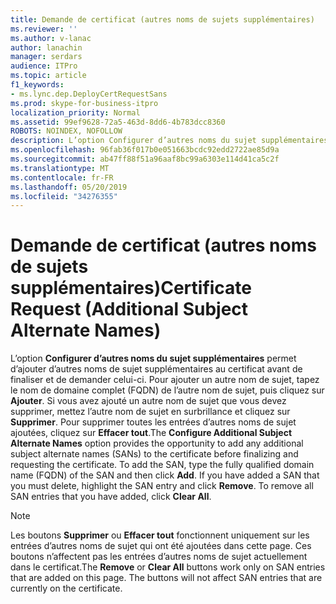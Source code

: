 ```yaml
---
title: Demande de certificat (autres noms de sujets supplémentaires)
ms.reviewer: ''
ms.author: v-lanac
author: lanachin
manager: serdars
audience: ITPro
ms.topic: article
f1_keywords:
- ms.lync.dep.DeployCertRequestSans
ms.prod: skype-for-business-itpro
localization_priority: Normal
ms.assetid: 99ef9628-72a5-463d-8dd6-4b783dcc8360
ROBOTS: NOINDEX, NOFOLLOW
description: L’option Configurer d’autres noms du sujet supplémentaires permet d’ajouter d’autres noms de sujet supplémentaires au certificat avant de finaliser et de demander celui-ci. Pour ajouter un autre nom de sujet, tapez le nom de domaine complet (FQDN) de l’autre nom de sujet, puis cliquez sur Ajouter. Si vous avez ajouté un autre nom de sujet que vous devez supprimer, mettez l’autre nom de sujet en surbrillance et cliquez sur Supprimer. Pour supprimer toutes les entrées d’autres noms de sujet ajoutées, cliquez sur Effacer tout.
ms.openlocfilehash: 96fab36f017b0e051663bcdc92edd2722ae85d9a
ms.sourcegitcommit: ab47ff88f51a96aaf8bc99a6303e114d41ca5c2f
ms.translationtype: MT
ms.contentlocale: fr-FR
ms.lasthandoff: 05/20/2019
ms.locfileid: "34276355"
---
```

# <a name="certificate-request-additional-subject-alternate-names"></a><span data-ttu-id="295f8-106">Demande de certificat (autres noms de sujets supplémentaires)</span><span class="sxs-lookup"><span data-stu-id="295f8-106">Certificate Request (Additional Subject Alternate Names)</span></span>
 
<span data-ttu-id="295f8-p102">L’option **Configurer d’autres noms du sujet supplémentaires** permet d’ajouter d’autres noms de sujet supplémentaires au certificat avant de finaliser et de demander celui-ci. Pour ajouter un autre nom de sujet, tapez le nom de domaine complet (FQDN) de l’autre nom de sujet, puis cliquez sur **Ajouter**. Si vous avez ajouté un autre nom de sujet que vous devez supprimer, mettez l’autre nom de sujet en surbrillance et cliquez sur **Supprimer**. Pour supprimer toutes les entrées d’autres noms de sujet ajoutées, cliquez sur **Effacer tout**.</span><span class="sxs-lookup"><span data-stu-id="295f8-p102">The **Configure Additional Subject Alternate Names** option provides the opportunity to add any additional subject alternate names (SANs) to the certificate before finalizing and requesting the certificate. To add the SAN, type the fully qualified domain name (FQDN) of the SAN and then click **Add**. If you have added a SAN that you must delete, highlight the SAN entry and click **Remove**. To remove all SAN entries that you have added, click **Clear All**.</span></span>
  
> [!NOTE]
> <span data-ttu-id="295f8-p103">Les boutons **Supprimer** ou **Effacer tout** fonctionnent uniquement sur les entrées d’autres noms de sujet qui ont été ajoutées dans cette page. Ces boutons n’affectent pas les entrées d’autres noms de sujet actuellement dans le certificat.</span><span class="sxs-lookup"><span data-stu-id="295f8-p103">The **Remove** or **Clear All** buttons work only on SAN entries that are added on this page. The buttons will not affect SAN entries that are currently on the certificate.</span></span>
  

